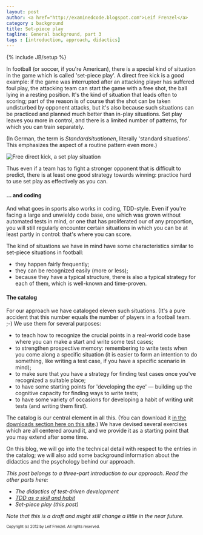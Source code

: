 ```yaml
---
layout: post
author: <a href="http://examinedcode.blogspot.com">Leif Frenzel</a>
category : background
title: Set-piece play
tagline: General background, part 3
tags : [introduction, approach, didactics]
---
```

{% include JB/setup %}

In football (or soccer, if you're American), there is a special kind of 
situation in the game which is called 'set-piece play'. A direct free kick is
a good example: if the game was interrupted after an attacking player has 
suffered foul play, the attacking team can start the game with a free shot,
the ball lying in a resting position. It's the kind of situation that leads
often to scoring; part of the reason is of course that the shot can be taken
undisturbed by opponent attacks, but it's also because such situations can 
be practiced and planned much better than in-play situations. Set play leaves
you more in control, and there is a limited number of patterns, for which you
can train separately.

(In German, the term is _Standardsituationen_, literally 'standard situations'.
This emphasizes the aspect of a routine pattern even more.)

![Free direct kick, a set play situation](http://andrena.github.com/reality-tdd/assets/images/2012-07-10-free-direct-kick.jpg)

Thus even if a team has to fight a stronger opponent that is difficult to 
predict, there is at least one good strategy towards winning: practice hard to
use set play as effectively as you can. 


#### ... and coding

And what goes in sports also works in coding, TDD-style. Even if you're facing
a large and unwieldy code base, one which was grown without automated tests
in mind, or one that has proliferated our of any proportion, you will still
regularly encounter certain situations in which you can be at least partly in
control: that's where you can score.

The kind of situations we have in mind have some characteristics similar to
set-piece situations in football: 

*   they happen fairly frequently; 
*   they can be recognized easily (more or less);
*   because they have a typical structure, there is also a typical strategy 
    for each of them, which is well-known and time-proven.


#### The catalog

For our approach we have cataloged eleven such situations. (It's a pure 
accident that this number equals the number of players in a football team. ;-)
We use them for several purposes:

*   to teach how to recognize the crucial points in a real-world code base 
    where you can make a start and write some test cases; 
*   to strengthen prospective memory: remembering to write tests when you come
    along a specific situation (it is easier to form an intention to do
    something, like writing a test case, if you have a specific scenario in 
    mind);
*   to make sure that you have a strategy for finding test cases once you've
    recognized a suitable place;
*   to have some starting points for 'developing the eye' &mdash; building up
    the cognitive capacity for finding ways to write tests; 
*   to have some variety of occasions for developing a habit of writing unit 
    tests (and writing them first).

The catalog is our central element in all this. (You can download it [in the
downloads section here on this site](http://andrena.github.com/reality-tdd/).)
We have devised several exercises which are all centered around it, and we
provide it as a starting point that you may extend after some time.

On this blog, we will go into the technical detail with respect to the entries
in the catalog; we will also add some background information about the 
didactics and the psychology behind our approach.

_This post belongs to a three-part introduction to our approach. Read the
other parts here:_

*   _The didactics of test-driven development_ 
*   [_TDD as a skill and habit_](http://andrena.github.com/reality-tdd/background/2012/07/11/skills-and-habits/)
*   _Set-piece play (this post)_

_Note that this is a draft and might still change a little in the near future._

<sub><sup>Copyright (c) 2012 by Leif Frenzel. All rights reserved.</sup></sub>